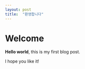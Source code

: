 ```yaml
---
layout: post
title:  "환영합니다"
---
```


# Welcome

**Hello world**, this is my first blog post.

I hope you like it!
